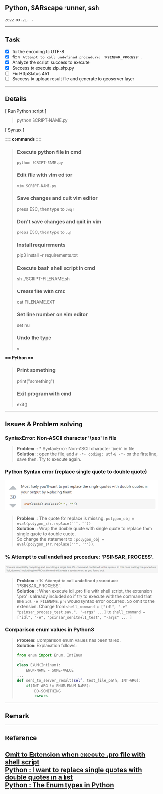 ## Python, SARscape runner, ssh
`2022.03.21. - `

---

## Task
* [x] fix the encoding to UTF-8
* [x] fix `% Attempt to call undefined procedure: 'PSINSAR_PROCESS'.`
* [x] Analyze the script, success to execute
* [x] Success to execute zip_shp.py
* [ ] Fix HttpStatus 451
* [ ] Success to upload result file and generate to geoserver layer

---

## Details

[ Run Python script ]
> python SCRIPT-NAME.py

[ Syntax ]

**== commands ==**

> ### Execute python file in cmd
> `python SCRIPT-NAME.py`
>
> ### Edit file with vim editor
> `vim SCRIPT-NAME.py`
>
> ### Save changes and quit vim editor
> press ESC, then type to `:wq!`
>
> ### Don't save changes and quit in vim
> press ESC, then type to `:q!`
>
> ### Install requirements
> pip3 install -r requirements.txt
>
> ### Execute bash shell script in cmd
> sh ./SCRIPT-FILENAME.sh
> 
> ### Create file with cmd
> cat FILENAME.EXT
>
> ### Set line number on vim editor
> set nu
>
> ### Undo the type
> `u`

**== Python ==**
>
> ### Print something
> print("something")
>
> ### Exit program with cmd
> exit()

---

## Issues & Problem solving
### SyntaxError: Non-ASCII character '\xeb' in file
> **Problem** :: * SyntaxError: Non-ASCII character '\xeb' in file  
> **Solution** :: open the file, add `# -*- coding: utf-8 -*-` on the first line, save then. Try to execute again.

### Python Syntax error (replace single quote to double quote)
![img.png](../Assets/images/img.png)
> **Problem** :: The quote for replace is missing. `polygon_obj = eval(polygon_str.replace("'", ""))`  
> **Solution** :: Wrap the double quote with single quote to replace from single quote to double quote.   
> So change the statement to : `polygon_obj = eval(polygon_str.replace("'", '"'))`.


### % Attempt to call undefined procedure: 'PSINSAR_PROCESS'.
![img_1.png](../Assets/images/img_1.png)
> **Problem** :: % Attempt to call undefined procedure: 'PSINSAR_PROCESS'.  
> **Solution** :: When execute idl .pro file with shell script, the extension '.pro' is already included so if try to execute with the command that like `idl -e FILENAME.pro` would syntax error occurred.
> So omit to the extension. Change from `shell_command = ["idl", "-e" "psinsar_process_test.sav.", "-args" ...]` to `shell_command = ["idl", "-e", "psinsar_senitnel1_test", "-args" ... ]`

### Comparison enum values in Python3
> **Problem**: Comparison enum values has been failed.    
> **Solution**: Explanation follows:
> ```python
> from enum import Enum, IntEnum
> ...
> class ENUM(IntEnum):
>     ENUM-NAME = SOME-VALUE
> ...
> def send_to_server_result(self, test_file_path, INT-ARG):
>     if(INT-ARG != ENUM.ENUM-NAME):
>         DO-SOMETHING
>         return
> ```

---

## Remark

---

## Reference
[Omit to Extension when execute .pro file with shell script](https://www.l3harrisgeospatial.com/Support/Forums/aft/7058)  
[Python : I want to replace single quotes with double quotes in a list](https://stackoverflow.com/questions/42183479/i-want-to-replace-single-quotes-with-double-quotes-in-a-list)  
[Python : The Enum types in Python](https://brownbears.tistory.com/531)
---
